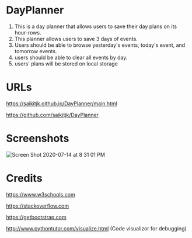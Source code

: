 # DayPlanner

1. This is a day planner that allows users to save their day plans on its hour-rows.
2. This planner allows users to save 3 days of events.
3. Users should be able to browse yesterday's events, today's event, and tomorrow events.
4. users should be able to clear all events by day.
5. users' plans will be stored on local storage


# URLs
https://saikitjk.github.io/DayPlanner/main.html

https://github.com/saikitjk/DayPlanner

# Screenshots
![Screen Shot 2020-07-14 at 8 31 01 PM](https://user-images.githubusercontent.com/34286313/87512266-8d048b00-c62b-11ea-8f49-70028fcaa3af.png)


# Credits
https://www.w3schools.com

https://stackoverflow.com

https://getbootstrap.com

http://www.pythontutor.com/visualize.html (Code visualizor for debugging)